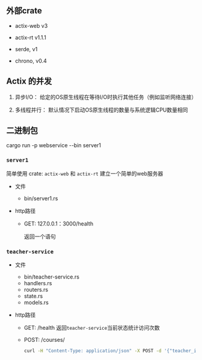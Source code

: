 ## 外部crate

- actix-web v3
- actix-rt v1.1.1

- serde, v1
- chrono, v0.4

## Actix 的并发

1. 异步I/O： 给定的OS原生线程在等待I/O时执行其他任务（例如监听网络连接）

2. 多线程并行： 默认情况下启动OS原生线程的数量与系统逻辑CPU数量相同

## 二进制包

cargo run -p webservice --bin server1

### `server1`

简单使用 crate: `actix-web` 和 `actix-rt` 建立一个简单的web服务器

- 文件

  - bin/server1.rs

- http路径
  - GET:  127.0.0.1：3000/health
    
    返回一个语句


### `teacher-service`

- 文件

  - bin/teacher-service.rs
  - handlers.rs
  - routers.rs
  - state.rs
  - models.rs

- http路径

  - GET:  /health
    返回`teacher-service`当前状态统计访问次数

  - POST: /courses/

    ```sh
    curl -H "Content-Type: application/json" -X POST -d '{"teacher_id":1, "name":"First course"}' "127.0.0.1:3000/courses/"
    ```
